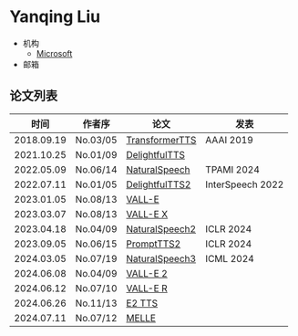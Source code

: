 # Yanqing Liu

- 机构
  - [Microsoft](../Institutions/Microsoft.md)
- 邮箱

## 论文列表

| 时间 | 作者序 | 论文 | 发表 |
|:-:|:-:|---|---|
| 2018.09.19 | No.03/05 | [TransformerTTS](../Models/TTS2_Acoustic/2018.09.19_TransformerTTS.md) | AAAI 2019 |
| 2021.10.25 | No.01/09 | [DelightfulTTS](../Models/TTS2_Acoustic/2021.10.25_DelightfulTTS.md) | 
| 2022.05.09 | No.06/14 | [NaturalSpeech](../Models/E2E/2022.05.09_NaturalSpeech.md) | TPAMI 2024
| 2022.07.11 | No.01/05 | [DelightfulTTS2](../Models/TTS2_Acoustic/2022.07.11_DelightfulTTS2.md) | InterSpeech 2022 |
| 2023.01.05 | No.08/13 | [VALL-E](../Models/Speech_LLM/2023.01.05_VALL-E.md) |
| 2023.03.07 | No.08/13 | [VALL-E X](../Models/Speech_LLM/2023.03.07_VALL-E_X.md) |
| 2023.04.18 | No.04/09 | [NaturalSpeech2](../Models/Diffusion/2023.04.18_NaturalSpeech2.md) | ICLR 2024
| 2023.09.05 | No.06/15 | [PromptTTS2](../Models/Prompt/2023.09.05_PromptTTS2.md) | ICLR 2024
| 2024.03.05 | No.07/19 | [NaturalSpeech3](../Models/Diffusion/2024.03.05_NaturalSpeech3.md) | ICML 2024
| 2024.06.08 | No.04/09 | [VALL-E 2](../Models/Speech_LLM/2024.06.08_VALL-E2.md) |
| 2024.06.12 | No.07/10 | [VALL-E R](../Models/Speech_LLM/2024.06.12_VALL-E_R.md) |
| 2024.06.26 | No.11/13 | [E2 TTS](../Models/Flow/2024.06.26_E2_TTS.md) |
| 2024.07.11 | No.07/12 | [MELLE](../Models/Speech_LLM/2024.07.11_MELLE.md) |